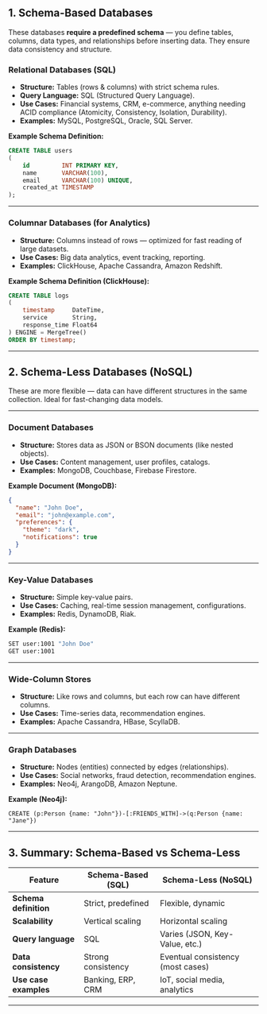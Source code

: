## **1. Schema-Based Databases**

These databases **require a predefined schema** — you define tables, columns, data types, and relationships before
inserting data. They ensure data consistency and structure.

### **Relational Databases (SQL)**

- **Structure:** Tables (rows & columns) with strict schema rules.
- **Query Language:** SQL (Structured Query Language).
- **Use Cases:** Financial systems, CRM, e-commerce, anything needing ACID compliance (Atomicity, Consistency,
  Isolation, Durability).
- **Examples:** MySQL, PostgreSQL, Oracle, SQL Server.

**Example Schema Definition:**

```sql
CREATE TABLE users
(
    id         INT PRIMARY KEY,
    name       VARCHAR(100),
    email      VARCHAR(100) UNIQUE,
    created_at TIMESTAMP
);
```

---

### **Columnar Databases (for Analytics)**

- **Structure:** Columns instead of rows — optimized for fast reading of large datasets.
- **Use Cases:** Big data analytics, event tracking, reporting.
- **Examples:** ClickHouse, Apache Cassandra, Amazon Redshift.

**Example Schema Definition (ClickHouse):**

```sql
CREATE TABLE logs
(
    timestamp     DateTime,
    service       String,
    response_time Float64
) ENGINE = MergeTree()
ORDER BY timestamp;
```

---

## **2. Schema-Less Databases (NoSQL)**

These are more flexible — data can have different structures in the same collection. Ideal for fast-changing data
models.

---

### **Document Databases**

- **Structure:** Stores data as JSON or BSON documents (like nested objects).
- **Use Cases:** Content management, user profiles, catalogs.
- **Examples:** MongoDB, Couchbase, Firebase Firestore.

**Example Document (MongoDB):**

```json
{
  "name": "John Doe",
  "email": "john@example.com",
  "preferences": {
    "theme": "dark",
    "notifications": true
  }
}
```

---

### **Key-Value Databases**

- **Structure:** Simple key-value pairs.
- **Use Cases:** Caching, real-time session management, configurations.
- **Examples:** Redis, DynamoDB, Riak.

**Example (Redis):**

```bash
SET user:1001 "John Doe"
GET user:1001
```

---

### **Wide-Column Stores**

- **Structure:** Like rows and columns, but each row can have different columns.
- **Use Cases:** Time-series data, recommendation engines.
- **Examples:** Apache Cassandra, HBase, ScyllaDB.

---

### **Graph Databases**

- **Structure:** Nodes (entities) connected by edges (relationships).
- **Use Cases:** Social networks, fraud detection, recommendation engines.
- **Examples:** Neo4j, ArangoDB, Amazon Neptune.

**Example (Neo4j):**

```cypher
CREATE (p:Person {name: "John"})-[:FRIENDS_WITH]->(q:Person {name: "Jane"})
```

---

## **3. Summary: Schema-Based vs Schema-Less**

| Feature               | Schema-Based (SQL) | Schema-Less (NoSQL)               |
|-----------------------|--------------------|-----------------------------------|
| **Schema definition** | Strict, predefined | Flexible, dynamic                 |
| **Scalability**       | Vertical scaling   | Horizontal scaling                |
| **Query language**    | SQL                | Varies (JSON, Key-Value, etc.)    |
| **Data consistency**  | Strong consistency | Eventual consistency (most cases) |
| **Use case examples** | Banking, ERP, CRM  | IoT, social media, analytics      |

---